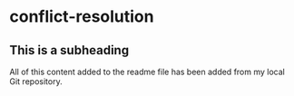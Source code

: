 # conflict-resolution

## This is a subheading

All of this content added to the readme file has been added from my local Git repository.
